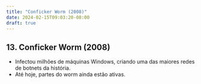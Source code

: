 ```yaml
---
title: "Conficker Worm (2008)"
date: 2024-02-15T09:03:20-08:00
draft: true
---
```


## 13. Conficker Worm (2008)

- Infectou milhões de máquinas Windows, criando uma das maiores redes de botnets da história.
- Até hoje, partes do worm ainda estão ativas.
